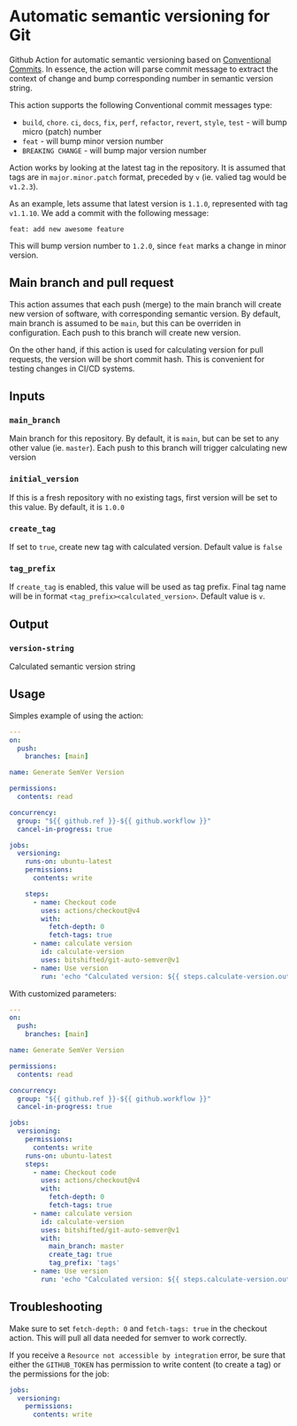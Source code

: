 # Automatic semantic versioning for Git

Github Action for automatic semantic versioning based on [Conventional Commits](https://www.conventionalcommits.org/en/v1.0.0/). In essence, the action will parse commit message to extract the context of change and bump corresponding number in semantic version string.

This action supports the following Conventional commit messages type:

* `build`, `chore`. `ci`, `docs`, `fix`, `perf`, `refactor`, `revert`, `style`, `test` - will bump micro (patch) number
* `feat` - will bump minor version number
* `BREAKING CHANGE` - will bump major version number

Action works by looking at the latest tag in the repository. It is assumed that tags are in `major.minor.patch` format, preceded by `v` (ie. valied tag would be `v1.2.3`).

As an example, lets assume that latest version is `1.1.0`, represented with tag `v1.1.10`. We add a commit with the following message:

```
feat: add new awesome feature
```

This will bump version number to `1.2.0`, since `feat` marks a change in minor version.

## Main branch and pull request

This action assumes that each push (merge) to the main branch will create new version of software, with corresponding semantic version. By default, main branch is assumed to be `main`, but this can be overriden in configuration. Each push to this branch will create new version.

On the other hand, if this action is used for calculating version for pull requests, the version will be short commit hash. This is convenient for testing changes in CI/CD systems.

## Inputs

### `main_branch`

Main branch for this repository. By default, it is `main`, but can be set to any other value (ie. `master`). Each push to this branch will trigger calculating new version

### `initial_version`

If this is a fresh repository with no existing tags, first version will be set to this value. By default, it is `1.0.0`

### `create_tag`

If set to `true`, create new tag with calculated version. Default value is `false`

### `tag_prefix`

If `create_tag` is enabled, this value will be used as tag prefix. Final tag name will be in format `<tag_prefix><calculated_version>`. Default value is `v`.

## Output

### `version-string`

Calculated semantic version string

## Usage

Simples example of using the action:

```yaml
---
on:
  push:
    branches: [main]

name: Generate SemVer Version

permissions:
  contents: read

concurrency:
  group: "${{ github.ref }}-${{ github.workflow }}"
  cancel-in-progress: true

jobs:
  versioning:
    runs-on: ubuntu-latest
    permissions:
      contents: write

    steps:
      - name: Checkout code
        uses: actions/checkout@v4
        with:
          fetch-depth: 0
          fetch-tags: true
      - name: calculate version
        id: calculate-version
        uses: bitshifted/git-auto-semver@v1
      - name: Use version
        run: 'echo "Calculated version: ${{ steps.calculate-version.outputs.version-string }}"'

```

With customized parameters:

```yaml
---
on:
  push:
    branches: [main]

name: Generate SemVer Version

permissions:
  contents: read

concurrency:
  group: "${{ github.ref }}-${{ github.workflow }}"
  cancel-in-progress: true

jobs:
  versioning:
    permissions:
      contents: write
    runs-on: ubuntu-latest
    steps:
      - name: Checkout code
        uses: actions/checkout@v4
        with:
          fetch-depth: 0
          fetch-tags: true
      - name: calculate version
        id: calculate-version
        uses: bitshifted/git-auto-semver@v1
        with:
          main_branch: master
          create_tag: true
          tag_prefix: 'tags'
      - name: Use version
        run: 'echo "Calculated version: ${{ steps.calculate-version.outputs.version-string }}"'
```
## Troubleshooting

Make sure to set `fetch-depth: 0` and `fetch-tags: true` in the checkout action. This will pull all data needed for semver to work correctly.

If you receive a `Resource not accessible by integration` error, be sure that either the `GITHUB_TOKEN` has permission to write content (to create a tag) or the permissions for the job:

```yaml
jobs:
  versioning:
    permissions:
      contents: write
```
